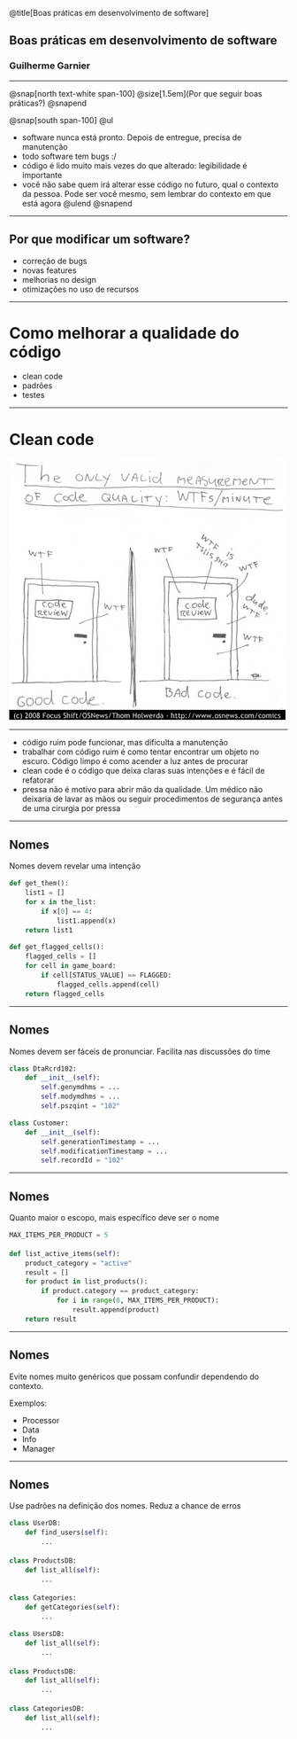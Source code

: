 @title[Boas práticas em desenvolvimento de software]

## Boas práticas em desenvolvimento de software

### Guilherme Garnier

---

@snap[north text-white span-100]
@size[1.5em](Por que seguir boas práticas?)
@snapend

@snap[south span-100]
@ul[](false)
- software nunca está pronto. Depois de entregue, precisa de manutenção
- todo software tem bugs :/
- código é lido muito mais vezes do que alterado: legibilidade é importante
- você não sabe quem irá alterar esse código no futuro, qual o contexto da pessoa. Pode ser você mesmo, sem lembrar do contexto em que está agora
@ulend
@snapend

---

## Por que modificar um software?

- correção de bugs
- novas features
- melhorias no design
- otimizações no uso de recursos

---

# Como melhorar a qualidade do código

- clean code
- padrões
- testes

---

# Clean code

![](images/wtfm.jpg)

---

- código ruim pode funcionar, mas dificulta a manutenção
- trabalhar com código ruim é como tentar encontrar um objeto no escuro. Código limpo é como acender a luz antes de procurar
- clean code é o código que deixa claras suas intenções e é fácil de refatorar
- pressa não é motivo para abrir mão da qualidade. Um médico não deixaria de lavar as mãos ou seguir procedimentos de segurança antes de uma cirurgia por pressa

---

## Nomes

Nomes devem revelar uma intenção

```python
def get_them():
    list1 = []
    for x in the_list:
        if x[0] == 4:
            list1.append(x)
    return list1
```

```python
def get_flagged_cells():
    flagged_cells = []
    for cell in game_board:
        if cell[STATUS_VALUE] == FLAGGED:
            flagged_cells.append(cell)
    return flagged_cells
```

---

## Nomes

Nomes devem ser fáceis de pronunciar. Facilita nas discussões do time

```python
class DtaRcrd102:
    def __init__(self):
        self.genymdhms = ...
        self.modymdhms = ...
        self.pszqint = "102"
```

```python
class Customer:
    def __init__(self):
        self.generationTimestamp = ...
        self.modificationTimestamp = ...
        self.recordId = "102"
```

---

## Nomes

Quanto maior o escopo, mais específico deve ser o nome

```python
MAX_ITEMS_PER_PRODUCT = 5

def list_active_items(self):
    product_category = "active"
    result = []
    for product in list_products():
        if product.category == product_category:
            for i in range(0, MAX_ITEMS_PER_PRODUCT):
                result.append(product)
    return result
```

---

## Nomes

Evite nomes muito genéricos que possam confundir dependendo do contexto.

Exemplos:

- Processor
- Data
- Info
- Manager

---

## Nomes

Use padrões na definição dos nomes. Reduz a chance de erros

```python
class UserDB:
    def find_users(self):
        ...

class ProductsDB:
    def list_all(self):
        ...

class Categories:
    def getCategories(self):
        ...
```

```python
class UsersDB:
    def list_all(self):
        ...

class ProductsDB:
    def list_all(self):
        ...

class CategoriesDB:
    def list_all(self):
        ...
```
